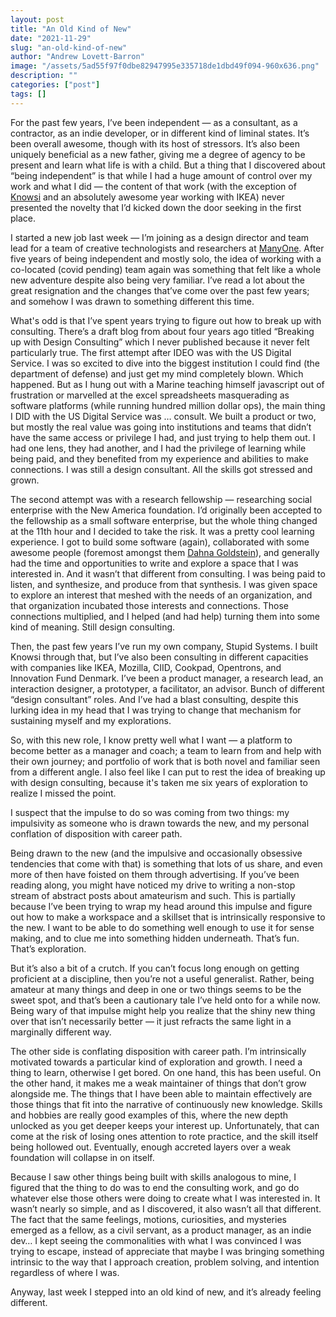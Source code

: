 ```yaml
---
layout: post
title: "An Old Kind of New"
date: "2021-11-29"
slug: "an-old-kind-of-new"
author: "Andrew Lovett-Barron"
image: "/assets/5ad55f97f0dbe82947995e335718de1dbd49f094-960x636.png"
description: ""
categories: ["post"]
tags: []
---
```


For the past few years, I’ve been independent — as a consultant, as a contractor, as an indie developer, or in different kind of liminal states. It’s been overall awesome, though with its host of stressors. It’s also been uniquely beneficial as a new father, giving me a degree of agency to be present and learn what life is with a child. But a thing that I discovered about “being independent” is that while I had a huge amount of control over my work and what I did — the content of that work (with the exception of [Knowsi](https://knowsi.com) and an absolutely awesome year working with IKEA) never presented the novelty that I’d kicked down the door seeking in the first place.

I started a new job last week — I’m joining as a design director and team lead for a team of creative technologists and researchers at [ManyOne](https://manyone.com). After five years of being independent and mostly solo, the idea of working with a co-located (covid pending) team again was something that felt like a whole new adventure despite also being very familiar. I’ve read a lot about the great resignation and the changes that’ve come over the past few years; and somehow I was drawn to something different this time.

What's odd is that I’ve spent years trying to figure out how to break up with consulting. There’s a draft blog from about four years ago titled “Breaking up with Design Consulting” which I never published because it never felt particularly true. The first attempt after IDEO was with the US Digital Service. I was so excited to dive into the biggest institution I could find (the department of defense) and just get my mind completely blown. Which happened. But as I hung out with a Marine teaching himself javascript out of frustration or marvelled at the excel spreadsheets masquerading as software platforms (while running hundred million dollar ops), the main thing I DID with the US Digital Service was … consult. We built a product or two, but mostly the real value was going into institutions and teams that didn’t have the same access or privilege I had, and just trying to help them out. I had one lens, they had another, and I had the privilege of learning while being paid, and they benefited from my experience and abilities to make connections. I was still a design consultant. All the skills got stressed and grown.

The second attempt was with a research fellowship — researching social enterprise with the New America foundation. I’d originally been accepted to the fellowship as a small software enterprise, but the whole thing changed at the 11th hour and I decided to take the risk. It was a pretty cool learning experience. I got to build some software (again), collaborated with some awesome people (foremost amongst them [Dahna Goldstein](https://www.halcyonhouse.org/about/team/dahna-goldstein-2/)), and generally had the time and opportunities to write and explore a space that I was interested in. And it wasn’t that different from consulting. I was being paid to listen, and synthesize, and produce from that synthesis. I was given space to explore an interest that meshed with the needs of an organization, and that organization incubated those interests and connections. Those connections multiplied, and I helped (and had help) turning them into some kind of meaning. Still design consulting.

Then, the past few years I’ve run my own company, Stupid Systems. I built Knowsi through that, but I’ve also been consulting in different capacities with companies like IKEA, Mozilla, CIID, Cookpad, Opentrons, and Innovation Fund Denmark. I’ve been a product manager, a research lead, an interaction designer, a prototyper, a facilitator, an advisor. Bunch of different “design consultant” roles. And I’ve had a blast consulting, despite this lurking idea in my head that I was trying to change that mechanism for sustaining myself and my explorations.

So, with this new role, I know pretty well what I want — a platform to become better as a manager and coach; a team to learn from and help with their own journey; and portfolio of work that is both novel and familiar seen from a different angle. I also feel like I can put to rest the idea of breaking up with design consulting, because it's taken me six years of exploration to realize I missed the point.

I suspect that the impulse to do so was coming from two things: my impulsivity as someone who is drawn towards the new, and my personal conflation of disposition with career path.

Being drawn to the new (and the impulsive and occasionally obsessive tendencies that come with that) is something that lots of us share, and even more of then have foisted on them through advertising. If you’ve been reading along, you might have noticed my drive to writing a non-stop stream of abstract posts about amateurism and such. This is partially because I’ve been trying to wrap my head around this impulse and figure out how to make a workspace and a skillset that is intrinsically responsive to the new. I want to be able to do something well enough to use it for sense making, and to clue me into something hidden underneath. That’s fun. That’s exploration.

But it’s also a bit of a crutch. If you can’t focus long enough on getting proficient at a discipline, then you’re not a useful generalist. Rather, being amateur at many things and deep in one or two things seems to be the sweet spot, and that’s been a cautionary tale I’ve held onto for a while now. Being wary of that impulse might help you realize that the shiny new thing over that isn’t necessarily better — it just refracts the same light in a marginally different way.

The other side is conflating disposition with career path. I’m intrinsically motivated towards a particular kind of exploration and growth. I need a thing to learn, otherwise I get bored. On one hand, this has been useful. On the other hand, it makes me a weak maintainer of things that don’t grow alongside me. The things that I have been able to maintain effectively are those things that fit into the narrative of continuously new knowledge. Skills and hobbies are really good examples of this, where the new depth unlocked as you get deeper keeps your interest up. Unfortunately, that can come at the risk of losing ones attention to rote practice, and the skill itself being hollowed out. Eventually, enough accreted layers over a weak foundation will collapse in on itself.

Because I saw other things being built with skills analogous to mine, I figured that the thing to do was to end the consulting work, and go do whatever else those others were doing to create what I was interested in. It wasn’t nearly so simple, and as I discovered, it also wasn’t all that different. The fact that the same feelings, motions, curiosities, and mysteries emerged as a fellow, as a civil servant, as a product manager, as an indie dev… I kept seeing the commonalities with what I was convinced I was trying to escape, instead of appreciate that maybe I was bringing something intrinsic to the way that I approach creation, problem solving, and intention regardless of where I was.

Anyway, last week I stepped into an old kind of new, and it’s already feeling different.
